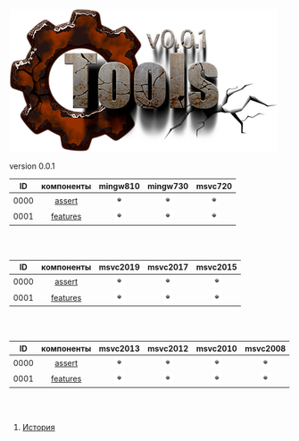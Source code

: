 
[![logo](../logo.png)](../home.md "for developers") 

[X1]: ../images/failed.png    "2021y-02m-20d"
[V1]: ../images/success.png   "2021y-02m-20d"
[E1]: ../images/nodata.png    "2021y-02m-20d"
[N1]: ../images/na.png        "2021y-02m-20d"

version 0.0.1  

| **ID** | **компоненты** |  mingw810  |  mingw730  |  msvc720   |  
|:------:|:--------------:|:----------:|:----------:|:----------:|  
|  0000  | [assert][0]    | [![E1]][0] | [![E1]][0] | [![E1]][0] | 
|  0001  | [features][1]  | [![E1]][1] | [![E1]][1] | [![E1]][1] | 

<br />
<br />

| **ID** | **компоненты** |  msvc2019  |  msvc2017  |  msvc2015  |  
|:------:|:--------------:|:----------:|:----------:|:----------:|  
|  0000  | [assert][0]    | [![E1]][0] | [![E1]][0] | [![E1]][0] | 
|  0001  | [features][1]  | [![E1]][1] | [![E1]][1] | [![E1]][1] | 

<br />
<br />

| **ID** | **компоненты** |  msvc2013  |  msvc2012  |  msvc2010  |  msvc2008  |  
|:------:|:--------------:|:----------:|:----------:|:----------:|:----------:|  
|  0000  | [assert][0]    | [![E1]][0] | [![E1]][0] | [![E1]][0] | [![E1]][0] |
|  0001  | [features][1]  | [![E1]][1] | [![E1]][1] | [![E1]][1] | [![E1]][1] |

<br />
<br />

[0]:  #assert   "подключает assert только в дебаге"  
[1]:  #features "определяет технические возможности компилятора"  

1) [История](../history.md)  



